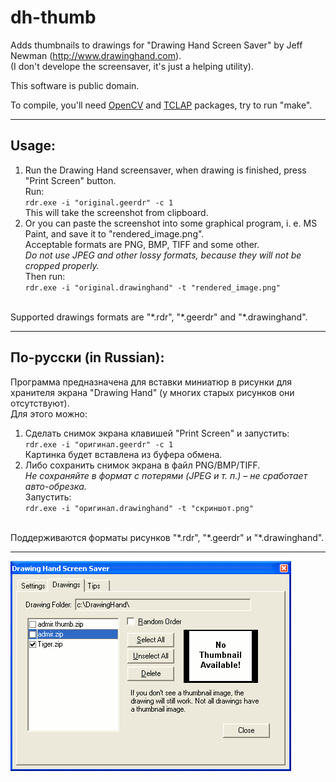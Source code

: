 # dh-thumb
Adds thumbnails to drawings for "Drawing Hand Screen Saver" by Jeff Newman (http://www.drawinghand.com).<br>
(I don't develope the screensaver, it's just a helping utility).

This software is public domain.

To compile, you'll need [OpenCV](https://github.com/opencv/opencv) and [TCLAP](https://sourceforge.net/projects/tclap/) packages, try to run "make".

---
## Usage:
1. Run the Drawing Hand screensaver, when drawing is finished, press "Print Screen" button.<br>
Run:<br>
`rdr.exe -i "original.geerdr" -c 1`<br>
This will take the screenshot from clipboard.
2. Or you can paste the screenshot into some graphical program, i. e. MS Paint, and save it to "rendered_image.png".<br>
Acceptable formats are PNG, BMP, TIFF and some other.<br>
*Do not use JPEG and other lossy formats, because they will not be cropped properly.*<br>
Then run:<br>
`rdr.exe -i "original.drawinghand" -t "rendered_image.png"`<br>
<br>
Supported drawings formats are "*.rdr", "*.geerdr" and "*.drawinghand".

---
## По-русски (in Russian):
Программа предназначена для вставки миниатюр в рисунки для хранителя экрана "Drawing Hand" (у многих старых рисунков они отсутствуют).<br>
Для этого можно:
1) Сделать снимок экрана клавишей "Print Screen" и запустить:<br>
`rdr.exe -i "оригинал.geerdr" -c 1`<br>
Картинка будет вставлена из буфера обмена.
2) Либо сохранить снимок экрана в файл PNG/BMP/TIFF.<br>
*Не сохраняйте в формат с потерями (JPEG и т. п.)&nbsp;– не сработает авто-обрезка.*<br>
Запустить:<br>
`rdr.exe -i "оригинал.drawinghand" -t "скриншот.png"`<br>
<br>
Поддерживаются форматы рисунков "*.rdr", "*.geerdr" и "*.drawinghand".

---
![Resulting thumbnail](https://github.com/VaKonS/dh-thumb/raw/master/admir.gif)

